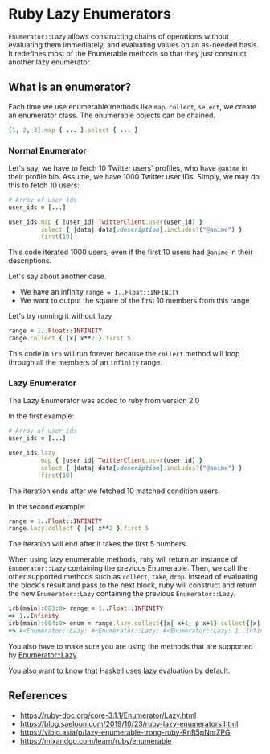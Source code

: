 <!-- ---
title: "Ruby Lazy Enumerators"
--- -->

# Ruby Lazy Enumerators

`Enumerator::Lazy` allows constructing chains of operations without evaluating them immediately, and evaluating values on an as-needed basis.
It redefines most of the Enumerable methods so that they just construct another lazy enumerator.

## What is an enumerator?
Each time we use enumerable methods like `map`, `collect`, `select`, we create an enumerator class. The enumerable objects can be chained.

```ruby
[1, 2, 3].map { ... }.select { ... }
```

### Normal Enumerator
Let's say, we have to fetch 10 Twitter users' profiles, who have `@anime` in their profile bio.
Assume, we have 1000 Twitter user IDs. Simply, we may do this to fetch 10 users:
```ruby
# Array of user ids
user_ids = [...]

user_ids.map { |user_id| TwitterClient.user(user_id) }
        .select { |data| data[:description].includes?("@anime") }
        .first(10)
```

This code iterated 1000 users, even if the first 10 users had `@anime` in their descriptions.

Let's say about another case.
- We have an infinity `range = 1..Float::INFINITY`
- We want to output the square of the first 10 members from this range 

Let's try running it without `lazy`

```ruby
range = 1..Float::INFINITY
range.collect { |x| x**2 }.first 5
```

This code in `irb` will run forever because the `collect` method will loop through all the members of an `infinity` range.

### Lazy Enumerator
The Lazy Enumerator was added to ruby from version 2.0

In the first example:

```ruby
# Array of user ids
user_ids = [...]

user_ids.lazy
        .map { |user_id| TwitterClient.user(user_id) }
        .select { |data| data[:description].includes?("@anime") }
        .first(10)
```

The iteration ends after we fetched 10 matched condition users.

In the second example:

```ruby
range = 1..Float::INFINITY
range.lazy.collect { |x| x**2 }.first 5
```

The iteration will end after it takes the first 5 numbers.

When using lazy enumerable methods, `ruby` will return an instance of `Enumerator::Lazy` containing the previous Enumerable. Then, we call the other supported methods such as `collect`, `take`, `drop`. Instead of evaluating the block's result and pass to the next block, ruby will construct and return the new `Enumerator::Lazy` containing the previous `Enumerator::Lazy`.

```ruby
irb(main):003:0> range = 1..Float::INFINITY
=> 1..Infinity
irb(main):004:0> enum = range.lazy.collect{|x| x+1; p x+1}.collect{|x| x*2; p x*2}
=> #<Enumerator::Lazy: #<Enumerator::Lazy: #<Enumerator::Lazy: 1..Infinity>:collect>:collect>
```

You also have to make sure you are using the methods that are supported by [Enumerator::Lazy](https://ruby-doc.org/core-3.1.1/Enumerator/Lazy.html).

You also want to know that [Haskell uses lazy evaluation by default](https://techblog.rosedu.org/haskell-part2.html).

## References
- <https://ruby-doc.org/core-3.1.1/Enumerator/Lazy.html>
- <https://blog.saeloun.com/2019/10/23/ruby-lazy-enumerators.html>
- <https://viblo.asia/p/lazy-enumerable-trong-ruby-RnB5pNnrZPG>
- <https://mixandgo.com/learn/ruby/enumerable>